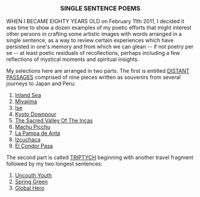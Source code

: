 <script>
  import { stores } from '@sapper/app';

  const { page } = stores();
  const currentPath = $page.path.endsWith('/') ? $page.path : $page.path + '/';
  const distantPassagesPath = `${currentPath}distant-passages`
  const triptychPath = `${currentPath}triptych`
</script>

<h3 style="text-align: center;">SINGLE SENTENCE POEMS</h3> 
<p>
WHEN I BECAME EIGHTY YEARS OLD on February 11th 2011,
I decided it was time to show a dozen examples of my poetic efforts that might interest other persons in crafting some artistic images with words arranged in a single sentence, as a way to review certain experiences which have persisted in one's memory and from which we can glean -- if not poetry per se -- at least poetic residuals of recollections, perhaps including a few reflections of mystical moments and spiritual insights. 

My selections here are arranged in two
parts. The first is entitled <a href="{distantPassagesPath}">DISTANT PASSAGES</a> comprised of nine pieces written
as souvenirs from several journeys to Japan and Peru: 

1. <a href="{distantPassagesPath}/inland-sea">Inland Sea</a>
1. <a href="{distantPassagesPath}/miyajima">Miyajima</a> 
1. <a href="{distantPassagesPath}/ise">Ise</a>
1. <a href="{distantPassagesPath}/kyoto-downpour">Kyoto Downpour </a>
1. <a href="{distantPassagesPath}/the-sacred-valley-of-the-incas">The Sacred Valley Of The Incas </a>
1. <a href="{distantPassagesPath}/machu-picchu">Machu Picchu </a>
1. <a href="{distantPassagesPath}/la-pampa-de-anta">La Pampa de Anta</a>
1. <a href="{distantPassagesPath}/izcuchaca">Izcuchaca </a>
1. <a href="{distantPassagesPath}/el-condor-pasa">El Condor Pasa </a>

The second part is called <a href="{triptychPath}">TRIPTYCH</a> beginning with
another travel fragment followed by my two longest sentences: 

1. <a href="{triptychPath}/uncouth-youth">Uncouth Youth</a>
1. <a href="{triptychPath}/spring-green">Spring Green</a> 
1. <a href="{triptychPath}/global-hero">Global Hero</a>
